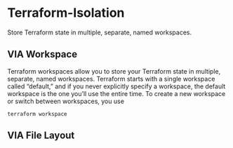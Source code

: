# Terraform-Isolation
Store Terraform state in multiple, separate, named workspaces.
## VIA Workspace
Terraform workspaces allow you to store your Terraform state in multiple,
separate, named workspaces. Terraform starts with a single workspace
called “default,” and if you never explicitly specify a workspace, the default
workspace is the one you’ll use the entire time. To create a new workspace
or switch between workspaces, you use 
```
terraform workspace
```
## VIA File Layout

